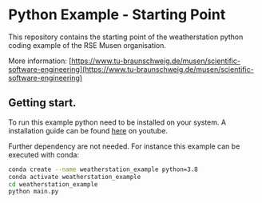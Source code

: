 # Python Example - Starting Point

This repository contains the starting point of the weatherstation python coding example of the RSE Musen organisation.

More information: [https://www.tu-braunschweig.de/musen/scientific-software-engineering](https://www.tu-braunschweig.de/musen/scientific-software-engineering)

## Getting start.
To run this example python need to be installed on your system. A installation guide can be found [here](https://www.youtube.com/playlist?list=PLtYSbio-nKFUBC3lBkrIOo5TZqHc9l_6P) on youtube.

Further dependency are not needed. For instance this example can be executed with conda:
```bash
conda create --name weatherstation_example python=3.8
conda activate weatherstation_example
cd weatherstation_example
python main.py
```
